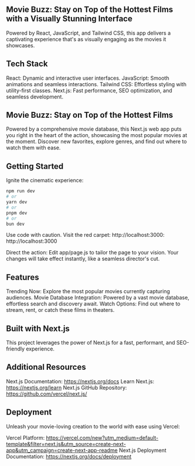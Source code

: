 ## Movie Buzz: Stay on Top of the Hottest Films with a Visually Stunning Interface

Powered by React, JavaScript, and Tailwind CSS, this app delivers a captivating experience that's as visually engaging as the movies it showcases.

## Tech Stack

React: Dynamic and interactive user interfaces.
JavaScript: Smooth animations and seamless interactions.
Tailwind CSS: Effortless styling with utility-first classes.
Next.js: Fast performance, SEO optimization, and seamless development.

## Movie Buzz: Stay on Top of the Hottest Films

Powered by a comprehensive movie database, this Next.js web app puts you right in the heart of the action, showcasing the most popular movies at the moment. Discover new favorites, explore genres, and find out where to watch them with ease.

## Getting Started
Ignite the cinematic experience:

```Bash
npm run dev
# or
yarn dev
# or
pnpm dev
# or
bun dev
```

Use code with caution.
Visit the red carpet: http://localhost:3000: http://localhost:3000

Direct the action: Edit app/page.js to tailor the page to your vision. Your changes will take effect instantly, like a seamless director's cut.

## Features

Trending Now: Explore the most popular movies currently capturing audiences.
Movie Database Integration: Powered by a vast movie database, effortless search and discovery await.
Watch Options: Find out where to stream, rent, or catch these films in theaters.
## Built with Next.js

This project leverages the power of Next.js for a fast, performant, and SEO-friendly experience.

## Additional Resources

Next.js Documentation: https://nextjs.org/docs
Learn Next.js: https://nextjs.org/learn
Next.js GitHub Repository: https://github.com/vercel/next.js/
## Deployment

Unleash your movie-loving creation to the world with ease using Vercel:

Vercel Platform: https://vercel.com/new?utm_medium=default-template&filter=next.js&utm_source=create-next-app&utm_campaign=create-next-app-readme
Next.js Deployment Documentation: https://nextjs.org/docs/deployment